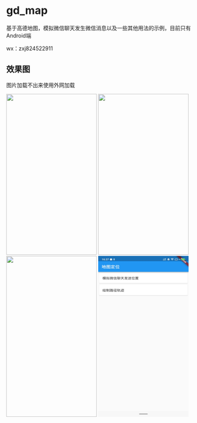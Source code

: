 # gd_map

基于高德地图，模拟微信聊天发生微信消息以及一些其他用法的示例，目前只有Android端

wx：zxj824522911

## 效果图
图片加载不出来使用外网加载

<div>
   <img src="https://github.com/zhou-Flutter/gd_map/blob/master/assets/demo/demo01.gif?raw=true" width="240px" height="426px"/>
    <img src="https://github.com/zhou-Flutter/gd_map/blob/master/assets/demo/demo02.gif?raw=true" width="240px" height="426px"/>
     <img src="https://github.com/zhou-Flutter/gd_map/blob/master/assets/demo/demo03.gif?raw=true" width="240px" height="426px"/>
     <img src="https://github.com/zhou-Flutter/gd_map/blob/master/assets/demo/demo04.jpg?raw=true" width="240px" height="426px"/>
     
     
    
</div>

